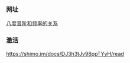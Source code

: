 
### 网址
[八度音阶和频率的关系](http://blog.sina.com.cn/s/blog_51d5bb610101dq4r.html)
### 激活
https://shimo.im/docs/DJ3h3tJv98ppTYyH/read
